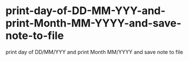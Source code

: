 # print-day-of-DD-MM-YYY-and-print-Month-MM-YYYY-and-save-note-to-file
print day of DD/MM/YYY and print Month MM/YYYY and save note to file
